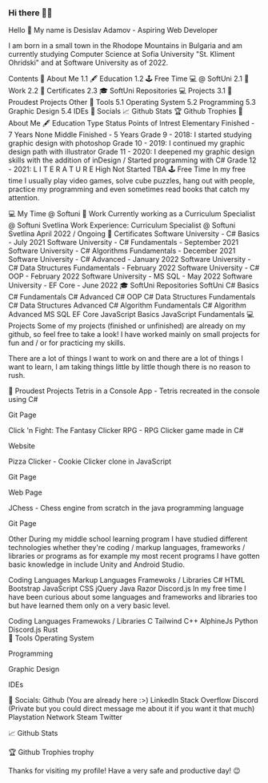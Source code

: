 ### Hi there 👋:slightly_smiling_face:	

<!--
**DekataBG/DekataBG** is a ✨ _special_ ✨ repository because its `README.md` (this file) appears on your GitHub profile.

Here are some ideas to get you started:

- 🔭 I’m currently working on ...
- 🌱 I’m currently learning ...
- 👯 I’m looking to collaborate on ...
- 🤔 I’m looking for help with ...
- 💬 Ask me about ...
- 📫 How to reach me: ...
- 😄 Pronouns: ...
- ⚡ Fun fact: ...
-->
Hello 👋 
My name is Desislav Adamov - Aspiring Web Developer

I am born in a small town in the Rhodope Mountains in Bulgaria and am currently studying Computer Science at Sofia University "St. Kliment Ohridski" and at Software University as of 2022.

Contents
📗 About Me
1.1 🖋️ Education
1.2 🕹️ Free Time
💻 @ SoftUni
2.1 👷 Work
2.2 📑 Certificates
2.3 🎓 SoftUni Repositories
💻 Projects
3.1 🥇 Proudest Projects
Other
🔧 Tools
5.1 Operating System
5.2 Programming
5.3 Graphic Design
5.4 IDEs
📱 Socials
📈 Github Stats
🏆 Github Trophies
📗 About Me
🖋️ Education
Type	Status	Points of Intrest
Elementary	Finished - 7 Years	None
Middle	Finished - 5 Years	Grade 9 - 2018:
I started studying graphic design with photoshop
Grade 10 - 2019:
I continued my graphic design path with illustrator
Grade 11 - 2020:
I deepened my graphic design skills with the addition of inDesign / Started programming with C#
Grade 12 - 2021: L I T E R A T U R E
High	Not Started	TBA
🕹️ Free Time
In my free time I usually play video games, solve cube puzzles, hang out with people, practice my programming and even sometimes read books that catch my attention.

💻 My Time @ Softuni
👷 Work
Currently working as a Curriculum Specialist @ Softuni Svetlina
Work Experience:
Curriculum Specialist @ Softuni Svetlina
April 2022 / Ongoing
📑 Certificates
Software University - C# Basics - July 2021
Software University - C# Fundamentals - September 2021
Software University - C# Algorithms Fundamentals - December 2021
Software University - C# Advanced - January 2022
Software University - C# Data Structures Fundamentals - February 2022
Software University - C# OOP - February 2022
Software University - MS SQL - May 2022
Software University - EF Core - June 2022
🎓 SoftUni Repositories
SoftUni
C# Basics
C# Fundamentals
C# Advanced
C# OOP
C# Data Structures Fundamentals
C# Data Structures Advanced
C# Algorithm Fundamentals
C# Algorithm Advanced
MS SQL
EF Core
JavaScript Basics
JavaScript Fundamentals
💻 Projects
Some of my projects (finished or unfinished) are already on my github, so feel free to take a look! I have worked mainly on small projects for fun and / or for practicing my skills.

There are a lot of things I want to work on and there are a lot of things I want to learn, I am taking things little by little though there is no reason to rush.

🥇 Proudest Projects
Tetris in a Console App - Tetris recreated in the console using C#

Git Page

Click 'n Fight: The Fantasy Clicker RPG - RPG Clicker game made in C#

Website

Pizza Clicker - Cookie Clicker clone in JavaScript

Git Page

Web Page

JChess - Chess engine from scratch in the java programming language

Git Page

Other
During my middle school learning program I have studied different technologies whether they're coding / markup languages, frameworks / libraries or programs as for example my most recent programs I have gotten basic knowledge in include Unity and Android Studio.

Coding Languages	Markup Languages	Framewoks / Libraries
C#	HTML	Bootstrap
JavaScript	CSS	jQuery
Java	Razor	Discord.js
In my free time I have been curious about some languages and frameworks and libraries too but have learned them only on a very basic level.

Coding Languages	Framewoks / Libraries
C	Tailwind
C++	AlphineJs
Python	Discord.js
Rust	
🔧 Tools
Operating System
 

Programming
   

Graphic Design
  

IDEs
  

📱 Socials:
Github (You are already here :>)
LinkedIn
Stack Overflow
Discord (Private but you could direct message me about it if you want it that much)
Playstation Network
Steam
Twitter

📈 Github Stats
 
🏆 Github Trophies
trophy

Thanks for visiting my profile! Have a very safe and productive day! 😉
